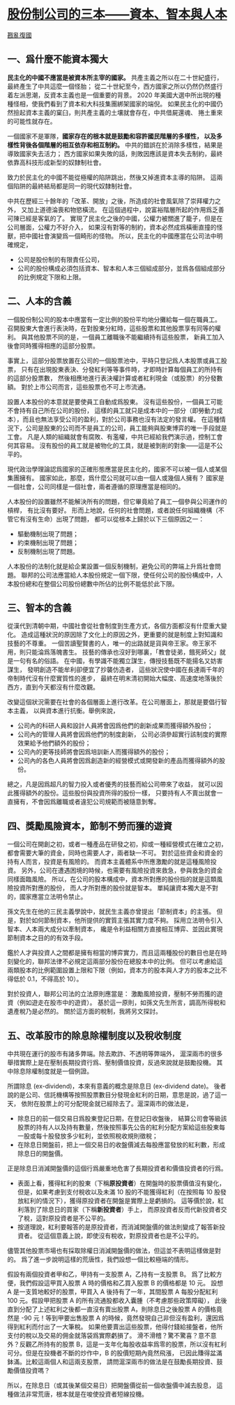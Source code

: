 # [股份制公司的三本——資本、智本與人本](https://github.com/rebuild-roc/main/blob/master/topics/three-components.md)

[戡亂復國](mailto:rebld-roc@protonmail.com)



## 一、爲什麼不能資本獨大

**民主化的中國不應當是被資本所主宰的國家。**
共產主義之所以在二十世紀盛行，最終產生了中共這麼一個怪胎；
從二十世紀至今，西方國家之所以仍然仍然盛行着左派思潮，反資本主義也是一個重要的背景。
2020 年美國大選中所出現的種種怪相，使我們看到了資本和大科技集團綁架國家的端倪。
如果民主化的中國仍然撿起資本主義的窠臼，則共產主義的土壤就會存在，中共借屍還魂、
捲土重來的可能性就存在。

一個國家不是軍隊，**國家存在的根本就是鼓勵和容許國民階層的多樣性，
以及多樣性背後各個階層的相互依存和相互制約。**
中共的錯誤在於消除多樣性，結果是導致國家失去活力；
西方國家如果失敗的話，則敗因應該是資本失去制約，最終依靠高科技形成新型的奴隸制社會。

致力於民主化的中國不能從極權的陷阱跳出，然後又掉進資本主導的陷阱。
這兩個陷阱的最終結局都是同一的現代奴隸制社會。

中共在歷經三十餘年的「改革、開放」之後，所造成的社會風氣除了崇拜權力之外，
又加上道德淪喪和物慾橫流。
在這個過程中，說富裕階層所起的作用爲乏善可陳已經是客氣的了。
實現了民主化之後的中國，公權力被關進了籠子，但是在公司層面，公權力不好介入，
如果沒有對等的制約，資本必然成爲橫衝直撞的怪獸，把中國社會演變爲一個畸形的怪物。
所以，民主化的中國應當在公司法中明確規定，
* 公司是股份制的有限責任公司，
* 公司的股份構成必須包括資本、智本和人本三個組成部分，並爲各個組成部分的比例規定下限和上限。


## 二、人本的含義

一個股份制公司的股本中應當有一定比例的股份平均地分攤給每一個在職員工。
召開股東大會進行表決時，在對股東分紅時，這些股票和其他股票享有同等的權利。
與其他股票不同的是，一個員工離職後不能繼續持有這些股票，
新員工加入後會同時獲得相應的這部分股票。

事實上，這部分股票放置在公司的一個股票池中，平時只登記爲人本股票或員工股票，
只有在出現股東表決、分發紅利等等事件時，才即時計算每個員工的所持有的這部分股票數，
然後相應地進行表決權計算或者紅利現金（或股票）的分發數額。
對於上市公司而言，這些股票也不可上市流通。

設置人本股份的本意就是要使員工自動成爲股東。
沒有這些股份，一個員工可能不會持有自己所在公司的股份，
這樣的員工就只是成本中的一部分（即勞動力成本），而且也無法享受公司的盈利，對於公司事務也沒有法定的發言權。
在這種情況下，公司是股東的公司而不是員工的公司，員工能夠與股東博弈的唯一手段就是工會。
凡是人類的組織就會有腐敗、有濫權，中共已經給我們演示過，控制工會何其容易。
沒有股份的員工就是被物化的工具，就是被剝削的對象——這是不公平的。

現代政治學理論認爲國家的正確形態應當是民主化的，國家不可以被一個人或某個集團擁有。
國家如此，那麼，爲什麼公司就可以由一個人或幾個人擁有？
國家是一個社會，公司同樣是一個社會，兩者遵循的原理應當是相同的。

人本股份的設置雖然不能解決所有的問題，但它畢竟給了員工一個參與公司運作的槓桿，
有比沒有要好。
形而上地說，任何的社會問題，或者說任何組織機構（不管它有沒有生命）出現了問題，
都可以從根本上歸於以下三個原因之一：
* 驅動機制出現了問題；
* 約束機制出現了問題；
* 反制機制出現了問題。

人本股份的法制化就是給企業設置一個反制機制，避免公司的弊端上升爲社會問題。
聯邦的公司法應當給人本股份規定一個下限，使任何公司的股份構成中，人本股份總和在整個公司股份總數中所佔的比例不能低於此下限。


## 三、智本的含義

從漢代到清朝中期，中國社會從社會制度到生產方式，各個方面都沒有什麼重大變化。
造成這種狀況的原因除了文化上的原因之外，更重要的就是制度上對知識和技藝的不尊重。
一個苦讀聖賢書的人，唯一的出路就是貨與帝王家。帝王家不用，則只能淪爲落魄書生。
技藝的傳承也沒好到哪裏，「教會徒弟，餓死師父」就是一句有名的俗語。
在中國，有學識不能獨立謀生，傳授技藝既不能揚名又妨害謀生，
發明創造不能牟利卻便宜了抄襲仿造者，
這些狀況使中國在長達兩千年的帝制時代沒有什麼實質性的進步，
最終在明末清初開始大幅度、高速度地落後於西方，直到今天都沒有什麼改觀。

改變這個狀況需要在社會的各個層面上進行改革。在公司層面上，那就是要倡行智本主義，
以與資本進行抗衡。舉例來說，
* 公司內的科研人員和設計人員將會因爲他們的創新成果而獲得額外股份；
* 公司內的管理人員將會因爲他們的制度創新，
  公司必須參超實行該制度的實際效果給予他們額外的股份；
* 公司內的更等技師將會因爲培訓新人而獲得額外的股份；
* 公司內的各色人員將會因爲創造新的經營模式或開發新的產品而獲得額外的股份。

總之，凡是因爲超凡的智力投入或者優秀的技藝而給公司帶來了收益，
就可以因此獲得額外的股份。這些股份與投資所得的股份一樣，
只要持有人不賣出就會一直擁有，不會因爲離職或者違犯公司規範而被隨意剝奪。


## 四、獎勵風險資本，節制不勞而獲的遊資

一個公司在開創之初，或者一種產品在研發之初，抑或一種經營模式在確立之初，
都會需要大筆的資金，同時也需要人才，兩者缺一不可。
對於這些資金和資金的持有人而言，投資是有風險的。
而資本主義體系中所應激勵的就是這種風險投資。
另外，公司在遭遇困境的時候，也需要有風險投資來救急，參與救急的資金同樣面臨風險。
所以，在公司的股本構成中，資本所對應的股份指的就是這類風險投資所對應的股份，
而人才所對應的股份就是智本。
單純讓資本獨大是不對的，國家應當立法明令禁止。

孫文先生在他的三民主義學說中，就民生主義亦曾提出「節制資本」的主張。
但是，對於如何節制資本，他所提供的實質主張其實力度不夠。
採用立法明令引入智本、人本兩大成分以牽制資本，
纔是令利益相關方直接相互博弈、並因此實現節制資本之目的的有效手段。

鑑於人才與投資人之間都是擁有相當的博弈實力，而且這兩種股份的數目也是在時刻變化的，聯邦法律不必規定這兩部分股份在總股本中的比例。
但可以考慮給這兩類股本的比例範圍設置上限和下限（例如，資本方的股本與人才方的股本之比不得低於 0.1，不得高於 10）。

對於投資人，聯邦公司法的立法原則應當是：
激勵風險投資，壓制不勞而獲的遊資（例如遊走在股市中的遊資）。
基於這一原則，如孫文先生所言，調高所得稅和遺產稅乃是必然的。
關於這方面的稅制，我將另文探討。



## 五、改革股市的除息除權制度以及稅收制度

中共現在運行的股市有諸多弊端。除去欺詐、不透明等弊端外，
滬深兩市的很多舉措實際上是在壓制長期投資行爲、壓制價值投資，反過來說就是鼓勵投機。
其中除息除權制度就是一個例證。

所謂除息 (ex-dividend)，本來有意義的概念是除息日 (ex-dividend date)。
後者說的是公司、信託機構等按照股票數目分發現金紅利的日期，意思是說，過了這一天，
依附在股票上的可分配現金就已經除去了。滬深兩市的做法是，
* 除息日的前一個交易日爲股東登記日期，在登記日收盤後，
  結算公司會等級該股票的持有人以及持有數量，然後按照事先公告的紅利分配方案給這些股東每一股或每十股發放多少紅利，並依照稅收規則徵稅；
* 在除息日開盤前，把上一個交易日的收盤價減去每股應當發放的紅利數，形成除息日的開盤價。

正是除息日消減開盤價的這個行爲嚴重地危害了長期投資者和價值投資者的行爲。
* 表面上看，獲得紅利的股東（下稱**原投資者**）在開盤時的股票價值沒有變化，
  但是，如果考慮到支付稅收以及未滿 10 股的不能獲得紅利（在按照每
  10 股發放紅利的情況下），獲得原投資者在開盤是實際上是虧損的。
  這等價於說，紅利落到了除息日的買家（下稱**新投資者**）手上，
  而原投資者反而代新投資者交了稅，這對原投資者是不公平的。
* 按道理說，紅利要報答的是原投資者，而消減開盤價的做法則變成了報答新投資者。
  從這個意義上說，即使沒有稅收，對原投資者也是不公平的。

儘管其他股票市場也有採取除權日消減開盤價的做法，但這並不表明這樣做是對的。
爲了進一步說明這樣的荒唐性，我們設想一個比較極端的情形。

假設有兩個投資者甲和乙，甲持有一支股票 A，乙持有一支股票 B。
爲了比較方便，我們假設這甲買入股票 A 時的價格和乙買入股票 B 的價格都是 10 元。
設想 A 是一支質地較好的股票，甲買入 A 後持有了一年，其間股票 A 每股分配紅利 100
元。假設甲把股票 A 的所有流通股都收入囊腫（不考慮那些政策障礙），
此後直到分配了上述紅利之後都一直沒有賣出股票 A，則除息日之後股票 A 的價格竟然是
-90 元！等到甲要出售股票 A
的時候，竟然發現自己非但沒有盈利，還因爲得到紅利而付出了一大筆稅。
如果他要賣出這些股票，他得付錢給接盤者，他所支付的稅以及交易的佣金就落袋爲實際虧損了。
滑不滑稽？驚不驚喜？意不意外？反觀乙所持有的股票 B，這是一支年化每股收益率爲零的股票，所以沒有紅利可分。但是在投機者不斷的炒作中，B 的股價短期內竟然飛漲，
已因此賺得盆滿鉢滿。比較這兩個人和這兩支股票，
請問滬深兩市的做法是在鼓勵長期投資、鼓勵價值投資嗎？

所以，在除息日（或其後某個交易日）把開盤價從前一個收盤價中減去股息，
這種做法非常荒唐，根本就是在唆使投資者短線投機。
